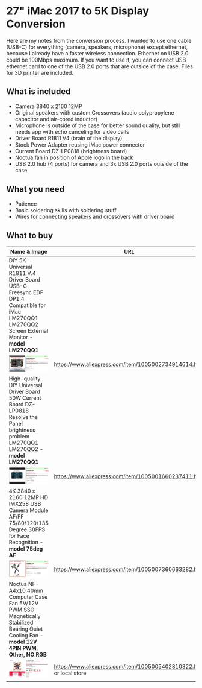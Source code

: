 # 27" iMac 2017 to 5K Display Conversion

Here are my notes from the conversion process. I wanted to use one cable (USB-C) for everything (camera, speakers, microphone) except ethernet, because I already have a faster wireless connection. Ethernet on USB 2.0 could be 100Mbps maximum. If you want to use it, you can connect USB ethernet card to one of the USB 2.0 ports that are outside of the case. Files for 3D printer are included.

## What is included

- Camera 3840 x 2160 12MP
- Original speakers with custom Crossovers (audio polypropylene capacitor and air-cored inductor)
- Microphone is outside of the case for better sound quality, but still needs app with echo canceling for video calls
- Driver Board R1811 V4 (brain of the display)
- Stock Power Adapter reusing iMac power connector
- Current Board DZ-LP0818 (brightness board)
- Noctua fan in position of Apple logo in the back
- USB 2.0 hub (4 ports) for camera and 3x USB 2.0 ports outside of the case

## What you need

- Patience
- Basic soldering skills with soldering stuff
- Wires for connecting speakers and crossovers with driver board

## What to buy

| Name & Image | URL |
| --- | --- |
| DIY 5K Universal R1811 V.4 Driver Board USB-C Freesync EDP DP1.4 Compatible for iMac LM270QQ1 LM270QQ2 Screen External Monitor - **model LM270QQ1**  
![driver board](images/5K%20Display%20Driver%20Board.png) | https://www.aliexpress.com/item/1005002734914614.html |
| High-quality DIY Universal Driver Board 50W Current Board DZ-LP0818 Resolve the Panel brightness problem LM270QQ1 LM270QQ2 - **model LM270QQ1**  
![current board](images/Current%20Board%20for%20correct%20brithness.png) | https://www.aliexpress.com/item/1005001660237411.html |
| 4K 3840 x 2160 12MP HD IMX258 USB Camera Module AF/FF 75/80/120/135 Degree 30FPS for Face Recognition - **model 75deg AF**  
![camera](images/4k%20USB%20camera.png) | https://www.aliexpress.com/item/1005007360663282.html |
| Noctua NF-A4x10 40mm Computer Case Fan 5V/12V PWM SSO Magnetically Stabilized Bearing Quiet Cooling Fan - **model 12V 4PIN PWM, Other, NO RGB**  
![noctua fan](images/Noctua%20Fan.png) | https://www.aliexpress.com/item/1005005402810322.html or local store |
